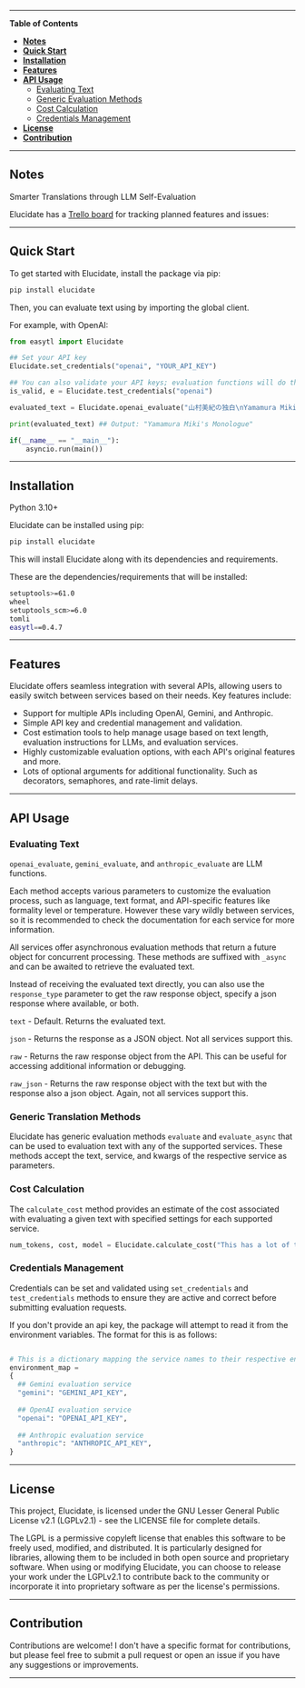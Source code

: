 ---------------------------------------------------------------------------------------------------------------------------------------------------
**Table of Contents**

- [**Notes**](#notes)
- [**Quick Start**](#quick-start)
- [**Installation**](#installation)
- [**Features**](#features)
- [**API Usage**](#api-usage)
  - [Evaluating Text](#evaluating-text)
  - [Generic Evaluation Methods](#generic-translation-methods)
  - [Cost Calculation](#cost-calculation)
  - [Credentials Management](#credentials-management)
- [**License**](#license)
- [**Contribution**](#contribution)

--------------------------------------------------------------------------------------------------------------------------------------------------

## **Notes**<a name="notes"></a>

Smarter Translations through LLM Self-Evaluation

Elucidate has a [Trello board](https://trello.com/b/uOmiU7by/elucidate) for tracking planned features and issues:

---------------------------------------------------------------------------------------------------------------------------------------------------
## **Quick Start**<a name="quick-start"></a>

To get started with Elucidate, install the package via pip:

```bash
pip install elucidate
```

Then, you can evaluate text using by importing the global client.

For example, with OpenAI:

```python
from easytl import Elucidate

## Set your API key
Elucidate.set_credentials("openai", "YOUR_API_KEY")

## You can also validate your API keys; evaluation functions will do this automatically
is_valid, e = Elucidate.test_credentials("openai")

evaluated_text = Elucidate.openai_evaluate("山村美紀の独白\nYamamura Miki's Speech", model="gpt-4o-mini", evaluation_instructions="Please suggest a revised English translation based on the original Japanese text. Do not change if the translation is already correct.")

print(evaluated_text) ## Output: "Yamamura Miki's Monologue"

if(__name__ == "__main__"):
    asyncio.run(main())

```

---------------------------------------------------------------------------------------------------------------------------------------------------

## **Installation**<a name="installation"></a>

Python 3.10+

Elucidate can be installed using pip:

```bash
pip install elucidate
```

This will install Elucidate along with its dependencies and requirements.

These are the dependencies/requirements that will be installed:
```bash
setuptools>=61.0
wheel
setuptools_scm>=6.0
tomli
easytl==0.4.7
```
---------------------------------------------------------------------------------------------------------------------------------------------------

## **Features**<a name="features"></a>

Elucidate offers seamless integration with several APIs, allowing users to easily switch between services based on their needs. Key features include:

- Support for multiple APIs including OpenAI, Gemini, and Anthropic.
- Simple API key and credential management and validation.
- Cost estimation tools to help manage usage based on text length, evaluation instructions for LLMs, and evaluation services.
- Highly customizable evaluation options, with each API's original features and more. 
- Lots of optional arguments for additional functionality. Such as decorators, semaphores, and rate-limit delays.

---------------------------------------------------------------------------------------------------------------------------------------------------

## **API Usage**<a name="api-usage"></a>

### Evaluating Text

`openai_evaluate`, `gemini_evaluate`, and `anthropic_evaluate` are LLM functions.

Each method accepts various parameters to customize the evaluation process, such as language, text format, and API-specific features like formality level or temperature. However these vary wildly between services, so it is recommended to check the documentation for each service for more information.

All services offer asynchronous evaluation methods that return a future object for concurrent processing. These methods are suffixed with `_async` and can be awaited to retrieve the evaluated text.

Instead of receiving the evaluated text directly, you can also use the `response_type` parameter to get the raw response object, specify a json response where available, or both.
  
  `text` - Default. Returns the evaluated text.

  `json` - Returns the response as a JSON object. Not all services support this.

  `raw` - Returns the raw response object from the API. This can be useful for accessing additional information or debugging.
  
  `raw_json` - Returns the raw response object with the text but with the response also a json object. Again, not all services support this.

### Generic Translation Methods

Elucidate has generic evaluation methods `evaluate` and `evaluate_async` that can be used to evaluation text with any of the supported services. These methods accept the text, service, and kwargs of the respective service as parameters.

### Cost Calculation

The `calculate_cost` method provides an estimate of the cost associated with evaluating a given text with specified settings for each supported service.

```python
num_tokens, cost, model = Elucidate.calculate_cost("This has a lot of tokens.", "openai", model="gpt-4", evaluation_instructions="Translate this text to Japanese.")
```

### Credentials Management

Credentials can be set and validated using `set_credentials` and `test_credentials` methods to ensure they are active and correct before submitting evaluation requests.

If you don't provide an api key, the package will attempt to read it from the environment variables. The format for this is as follows:

```python

# This is a dictionary mapping the service names to their respective environment variables.
environment_map = 
{
  ## Gemini evaluation service
  "gemini": "GEMINI_API_KEY",
  
  ## OpenAI evaluation service
  "openai": "OPENAI_API_KEY",
  
  ## Anthropic evaluation service
  "anthropic": "ANTHROPIC_API_KEY",
}

```

---------------------------------------------------------------------------------------------------------------------------------------------------

## **License**<a name="license"></a>

This project, Elucidate, is licensed under the GNU Lesser General Public License v2.1 (LGPLv2.1) - see the LICENSE file for complete details.

The LGPL is a permissive copyleft license that enables this software to be freely used, modified, and distributed. It is particularly designed for libraries, allowing them to be included in both open source and proprietary software. When using or modifying Elucidate, you can choose to release your work under the LGPLv2.1 to contribute back to the community or incorporate it into proprietary software as per the license's permissions.

---------------------------------------------------------------------------------------------------------------------------------------------------

## **Contribution**<a name="contribution"></a>

Contributions are welcome! I don't have a specific format for contributions, but please feel free to submit a pull request or open an issue if you have any suggestions or improvements.

---------------------------------------------------------------------------------------------------------------------------------------------------
